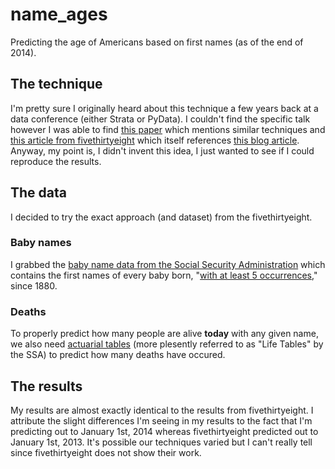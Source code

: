 # name_ages
Predicting the age of Americans based on first names (as of the end of 2014).

## The technique
I'm pretty sure I originally heard about this technique a few years back at a data conference (either Strata or PyData).
I couldn't find the specific talk however I was able to find
[this paper](http://chenlab.ece.cornell.edu/people/Andy/Andy_files/1424CVPR08Gallagher.pdf) which mentions
similar techniques and [this article from fivethirtyeight](http://fivethirtyeight.com/features/how-to-tell-someones-age-when-all-you-know-is-her-name/)
which itself references [this blog article](http://cooldata.wordpress.com/2010/07/09/how-to-infer-age-when-all-you-have-is-a-name/).
Anyway, my point is, I didn't invent this idea, I just wanted to see if I could reproduce the results.

## The data
I decided to try the exact approach (and dataset) from the fivethirtyeight.

### Baby names
I grabbed the [baby name data from the Social Security Administration](http://www.ssa.gov/oact/babynames/names.zip)
which contains the first names of every baby born, "[with at least 5 occurrences](http://www.ssa.gov/oact/babynames/limits.html)," since 1880.

### Deaths
To properly predict how many people are alive **today** with any given name, we also need
[actuarial tables](http://www.ssa.gov/oact/NOTES/as120/LifeTables_Tbl_7.html) (more plesently referred to as
"Life Tables" by the SSA) to predict how many deaths have occured.

## The results
My results are almost exactly identical to the results from fivethirtyeight. I attribute the slight differences
I'm seeing in my results to the fact that I'm predicting out to January 1st, 2014 whereas fivethirtyeight
predicted out to January 1st, 2013. It's possible our techniques varied but I can't really tell since fivethirtyeight
does not show their work.
